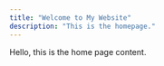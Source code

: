 ```yaml
---
title: "Welcome to My Website"
description: "This is the homepage."
---
```


Hello, this is the home page content.

